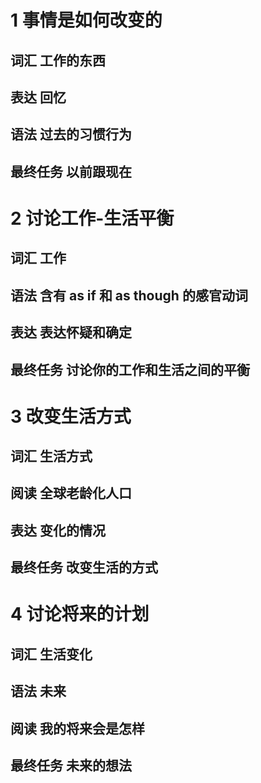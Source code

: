 # 1 事情是如何改变的
## 词汇 工作的东西
## 表达 回忆
## 语法 过去的习惯行为
## 最终任务 以前跟现在
# 2 讨论工作-生活平衡
## 词汇 工作
## 语法 含有 as if 和 as though 的感官动词
## 表达 表达怀疑和确定
## 最终任务 讨论你的工作和生活之间的平衡
# 3 改变生活方式
## 词汇 生活方式
## 阅读 全球老龄化人口
## 表达 变化的情况
## 最终任务 改变生活的方式
# 4 讨论将来的计划
## 词汇 生活变化
## 语法 未来
## 阅读 我的将来会是怎样
## 最终任务 未来的想法